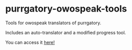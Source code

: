# purrgatory-owospeak-tools

Tools for owospeak translators of purrgatory.

Includes an auto-translator and a modified progress tool.

You can access it [here!](https://nyutie.github.io/purrgatory-owospeak-tools/)
